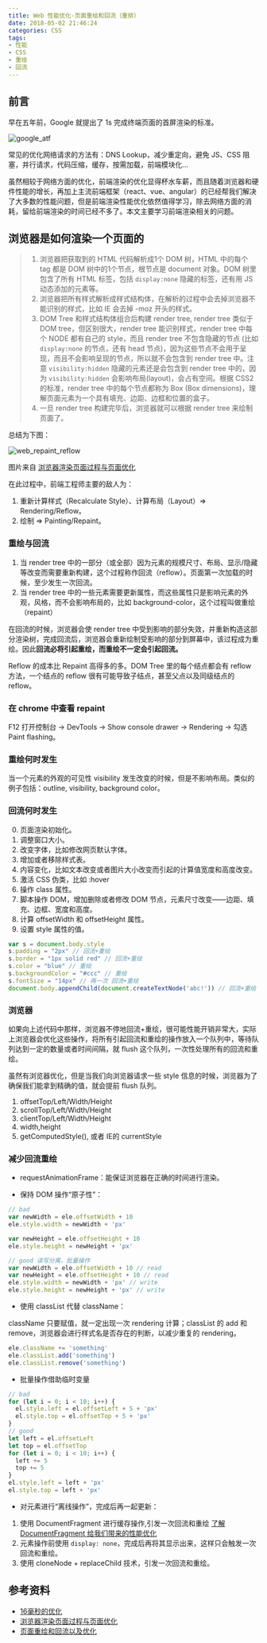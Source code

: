 ```yaml
---
title: Web 性能优化-页面重绘和回流（重排）
date: 2018-05-02 21:46:24
categories: CSS
tags:
- 性能
- CSS
- 重绘
- 回流    
---
```


## 前言

早在五年前，Google 就提出了 1s 完成终端页面的首屏渲染的标准。

<img src="/assets/img/google_atf.png" alt="google_atf">

常见的优化网络请求的方法有：DNS Lookup，减少重定向，避免 JS、CSS 阻塞，并行请求，代码压缩，缓存，按需加载，前端模块化...

<!--more-->

虽然相较于网络方面的优化，前端渲染的优化显得杯水车薪，而且随着浏览器和硬件性能的增长，再加上主流前端框架（react、vue、angular）的已经帮我们解决了大多数的性能问题，但是前端渲染性能优化依然值得学习，除去网络方面的消耗，留给前端渲染的时间已经不多了。本文主要学习前端渲染相关的问题。

## 浏览器是如何渲染一个页面的

>1.  浏览器把获取到的 HTML 代码解析成1个 DOM 树，HTML 中的每个 tag 都是 DOM 树中的1个节点，根节点是 document 对象。DOM 树里包含了所有 HTML 标签，包括 `display:none` 隐藏的标签，还有用 JS 动态添加的元素等。
>2. 浏览器把所有样式解析成样式结构体，在解析的过程中会去掉浏览器不能识别的样式，比如 IE 会去掉 -moz 开头的样式。
>3. DOM Tree 和样式结构体组合后构建 render tree, render tree 类似于 DOM tree，但区别很大，render tree 能识别样式，render tree 中每个 NODE 都有自己的 style，而且 render tree 不包含隐藏的节点 (比如 `display:none` 的节点，还有 head 节点)，因为这些节点不会用于呈现，而且不会影响呈现的节点，所以就不会包含到 render tree 中。注意 `visibility:hidden` 隐藏的元素还是会包含到 render tree 中的，因为 `visibility:hidden` 会影响布局(layout)，会占有空间。根据 CSS2 的标准，render tree 中的每个节点都称为 Box (Box dimensions)，理解页面元素为一个具有填充、边距、边框和位置的盒子。
>4. 一旦 render tree 构建完毕后，浏览器就可以根据 render tree 来绘制页面了。

总结为下图：

<img src="/assets/img/web_repaint_reflow.png" alt="web_repaint_reflow">

图片来自 [浏览器渲染页面过程与页面优化](https://segmentfault.com/a/1190000010298038)

在此过程中，前端工程师主要的敌人为：
1. 重新计算样式（Recalculate Style）、计算布局（Layout）=> Rendering/Reflow。
2. 绘制 => Painting/Repaint。

### 重绘与回流

1. 当 render tree 中的一部分（或全部）因为元素的规模尺寸、布局、显示/隐藏等改变而需要重新构建，这个过程称作回流（reflow）。页面第一次加载的时候，至少发生一次回流。
2. 当 render tree 中的一些元素需要更新属性，而这些属性只是影响元素的外观，风格，而不会影响布局的，比如 background-color，这个过程叫做重绘（repaint）

在回流的时候，浏览器会使 render tree 中受到影响的部分失效，并重新构造这部分渲染树，完成回流后，浏览器会重新绘制受影响的部分到屏幕中，该过程成为重绘。因此**回流必将引起重绘，而重绘不一定会引起回流。**

Reflow 的成本比 Repaint 高得多的多。DOM Tree 里的每个结点都会有 reflow 方法，一个结点的 reflow 很有可能导致子结点，甚至父点以及同级结点的 reflow。

### 在 chrome 中查看 repaint

F12 打开控制台 -> DevTools -> Show console drawer -> Rendering -> 勾选 Paint flashing。

### 重绘何时发生

当一个元素的外观的可见性 visibility 发生改变的时候，但是不影响布局。类似的例子包括：outline, visibility, background color。

### 回流何时发生

0. 页面渲染初始化。
1. 调整窗口大小。
2. 改变字体，比如修改网页默认字体。
3. 增加或者移除样式表。
4. 内容变化，比如文本改变或者图片大小改变而引起的计算值宽度和高度改变。
5. 激活 CSS 伪类，比如 :hover
6. 操作 class 属性。
7. 脚本操作 DOM，增加删除或者修改 DOM 节点，元素尺寸改变——边距、填充、边框、宽度和高度。
8. 计算 offsetWidth 和 offsetHeight 属性。
9. 设置 style 属性的值。


```javascript
var s = document.body.style
s.padding = "2px" // 回流+重绘
s.border = "1px solid red" // 回流+重绘
s.color = "blue" // 重绘
s.backgroundColor = "#ccc" // 重绘
s.fontSize = "14px" // 再一次 回流+重绘
document.body.appendChild(document.createTextNode('abc!')) // 回流+重绘
```

### 浏览器

如果向上述代码中那样，浏览器不停地回流+重绘，很可能性能开销非常大，实际上浏览器会优化这些操作，将所有引起回流和重绘的操作放入一个队列中，等待队列达到一定的数量或者时间间隔，就 flush 这个队列，一次性处理所有的回流和重绘。

虽然有浏览器优化，但是当我们向浏览器请求一些 style 信息的时候，浏览器为了确保我们能拿到精确的值，就会提前 flush 队列。

1. offsetTop/Left/Width/Height
2. scrollTop/Left/Width/Height
3. clientTop/Left/Width/Height
4. width,height
5. getComputedStyle(), 或者 IE的 currentStyle

### 减少回流重绘

- requestAnimationFrame：能保证浏览器在正确的时间进行渲染。

- 保持 DOM 操作“原子性”：

```javascript
// bad
var newWidth = ele.offsetWidth + 10
ele.style.width = newWidth + 'px'

var newHeight = ele.offsetHeight + 10
ele.style.height = newHeight + 'px'

// good 读写分离，批量操作
var newWidth = ele.offsetWidth + 10 // read
var newHeight = ele.offsetHeight + 10 // read
ele.style.width = newWidth + 'px' // write
ele.style.height = newHeight + 'px' // write
```

- 使用 classList 代替 className：

className 只要赋值，就一定出现一次 rendering 计算；classList 的 add 和 remove，浏览器会进行样式名是否存在的判断，以减少重复的 rendering。

```javascript
ele.className += 'something'
ele.classList.add('something')
ele.classList.remove('something')
```

- 批量操作借助临时变量

```javascript
// bad
for (let i = 0; i < 10; i++) {
  el.style.left = el.offsetLeft + 5 + 'px'
  el.style.top = el.offsetTop + 5 + 'px' 
}
// good
let left = el.offsetLeft
let top = el.offsetTop
for (let i = 0; i < 10; i++) {
  left += 5
  top += 5 
}
el.style.left = left + 'px'
el.style.top = left + 'px' 
```

- 对元素进行“离线操作”，完成后再一起更新：

1. 使用 DocumentFragment 进行缓存操作,引发一次回流和重绘 [了解DocumentFragment 给我们带来的性能优化](http://www.cnblogs.com/blueSkys/p/3685740.html)
2. 元素操作前使用 `display: none`，完成后再将其显示出来，这样只会触发一次回流和重绘。
3. 使用 cloneNode + replaceChild 技术，引发一次回流和重绘。

## 参考资料

- [16毫秒的优化
](http://velocity.oreilly.com.cn/2013/ppts/16_ms_optimization--web_front-end_performance_optimization.pdf)
- [浏览器渲染页面过程与页面优化](https://segmentfault.com/a/1190000010298038)
- [页面重绘和回流以及优化](http://www.css88.com/archives/4996)

